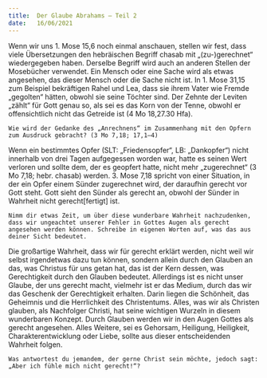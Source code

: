 ```yaml
---
title:  Der Glaube Abrahams – Teil 2
date:   16/06/2021
---
```


Wenn wir uns 1. Mose 15,6 noch einmal anschauen, stellen wir fest, dass viele Übersetzungen den hebräischen Begriff chasab mit „(zu-)gerechnet“ wiedergegeben haben. Derselbe Begriff wird auch an anderen Stellen der Mosebücher verwendet. Ein Mensch oder eine Sache wird als etwas angesehen, das dieser Mensch oder die Sache nicht ist. In 1. Mose 31,15 zum Beispiel bekräftigen Rahel und Lea, dass sie ihrem Vater wie Fremde „gegolten“ hätten, obwohl sie seine Töchter sind. Der Zehnte der Leviten „zählt“ für Gott genau so, als sei es das Korn von der Tenne, obwohl er offensichtlich nicht das Getreide ist (4 Mo 18,27.30 Hfa).

`Wie wird der Gedanke des „Anrechnens“ im Zusammenhang mit den Opfern zum Ausdruck gebracht? (3 Mo 7,18; 17,1–4)`

Wenn ein bestimmtes Opfer (SLT: „Friedensopfer“, LB: „Dankopfer“) nicht innerhalb von drei Tagen aufgegessen worden war, hatte es seinen Wert verloren und sollte dem, der es geopfert hatte, nicht mehr „zugerechnet“ (3 Mo 7,18; hebr. chasab) werden. 3. Mose 7,18 spricht von einer Situation, in der ein Opfer einem Sünder zugerechnet wird, der daraufhin gerecht vor Gott steht. Gott sieht den Sünder als gerecht an, obwohl der Sünder in Wahrheit nicht gerecht[fertigt] ist.

`Nimm dir etwas Zeit, um über diese wunderbare Wahrheit nachzudenken, dass wir ungeachtet unserer Fehler in Gottes Augen als gerecht angesehen werden können. Schreibe in eigenen Worten auf, was das aus deiner Sicht bedeutet.`

Die großartige Wahrheit, dass wir für gerecht erklärt werden, nicht weil wir selbst irgendetwas dazu tun können, sondern allein durch den Glauben an das, was Christus für uns getan hat, das ist der Kern dessen, was Gerechtigkeit durch den Glauben bedeutet. Allerdings ist es nicht unser Glaube, der uns gerecht macht, vielmehr ist er das Medium, durch das wir das Geschenk der Gerechtigkeit erhalten. Darin liegen die Schönheit, das Geheimnis und die Herrlichkeit des Christentums. Alles, was wir als Christen glauben, als Nachfolger Christi, hat seine wichtigen Wurzeln in diesem wunderbaren Konzept. Durch Glauben werden wir in den Augen Gottes als gerecht angesehen. Alles Weitere, sei es Gehorsam, Heiligung, Heiligkeit, Charakterentwicklung oder Liebe, sollte aus dieser entscheidenden Wahrheit folgen.

`Was antwortest du jemandem, der gerne Christ sein möchte, jedoch sagt: „Aber ich fühle mich nicht gerecht!“?`